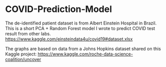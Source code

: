 # COVID-Prediction-Model
The de-identified patient dataset is from Albert Einstein Hospital in Brazil. This is a short PCA + Random Forest model I wrote to predict COVID test result from other labs.
https://www.kaggle.com/einsteindata4u/covid19#dataset.xlsx

The graphs are based on data from a Johns Hopkins dataset shared on this Kaggle project: https://www.kaggle.com/roche-data-science-coalition/uncover

